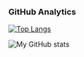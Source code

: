 ### GitHub Analytics

[![Top Langs](https://github-readme-stats.vercel.app/api/top-langs/?username=IvanStupchyk&layout=compact)](https://github.com/anuraghazra/github-readme-stats)

![My GitHub stats](https://github-readme-stats.vercel.app/api?username=IvanStupchyk&show_icons=true&theme=radical)

<!---
IvanStupchyk/IvanStupchyk is a ✨ special ✨ repository because its `README.md` (this file) appears on your GitHub profile.
You can click the Preview link to take a look at your changes.
--->
